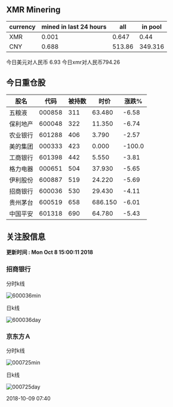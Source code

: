 ## XMR Minering

|currency|mined in last 24 hours|all|in pool|
|---|---|---|---|
|XMR|0.001|0.647|0.44|
|CNY|0.688|513.86|349.316|

今日美元对人民币 6.93	今日xmr对人民币794.26


## 今日重仓股 

|股名|代码|被持数|时价|涨跌%|
|---|---|---|---|---|
|五粮液|000858|311|63.480|-6.58|
|保利地产|600048|322|11.350|-6.74|
|农业银行|601288|406|3.790|-2.57|
|美的集团|000333|423|0.000|-100.0|
|工商银行|601398|442|5.550|-3.81|
|格力电器|000651|504|37.930|-5.65|
|伊利股份|600887|519|24.220|-5.69|
|招商银行|600036|530|29.430|-4.11|
|贵州茅台|600519|658|686.150|-6.01|
|中国平安|601318|690|64.780|-5.43|

## 关注股信息
**更新时间 : Mon Oct  8 15:00:11 2018**
### 招商银行 
分时k线

![600036min](http://image.sinajs.cn/newchart/min/n/sh600036.gif)

日k线

![600036day](http://image.sinajs.cn/newchart/daily/n/sh600036.gif)

### 京东方Ａ 
分时k线

![000725min](http://image.sinajs.cn/newchart/min/n/sz000725.gif)

日k线

![000725day](http://image.sinajs.cn/newchart/daily/n/sz000725.gif)

2018-10-09 07:40